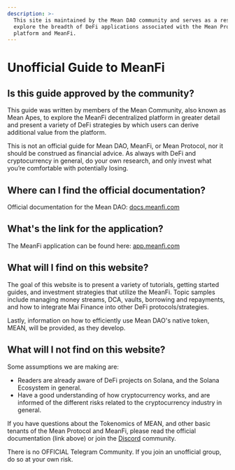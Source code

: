 ```yaml
---
description: >-
  This site is maintained by the Mean DAO community and serves as a resource to
  explore the breadth of DeFi applications associated with the Mean Protocol
  platform and MeanFi.
---
```


# Unofficial Guide to MeanFi

## Is this guide approved by the community?

This guide was written by members of the Mean Community, also known as Mean Apes, to explore the MeanFi decentralized platform in greater detail and present a variety of DeFi strategies by which users can derive additional value from the platform.

This is not an official guide for Mean DAO, MeanFi, or Mean Protocol, nor it should be construed as financial advice. As always with DeFi and cryptocurrency in general, do your own research, and only invest what you’re comfortable with potentially losing.

## Where can I find the official documentation?

Official documentation for the Mean DAO: [docs.meanfi.com](https://docs.meanfi.com)

## What's the link for the application?

The MeanFi application can be found here: [app.meanfi.com](https://app.meanfi.com)

## What will I find on this website?

The goal of this website is to present a variety of tutorials, getting started guides, and investment strategies that utilize the MeanFi. Topic samples include managing money streams, DCA, vaults, borrowing and repayments, and how to integrate Mai Finance into other DeFi protocols/strategies.

Lastly, information on how to efficiently use Mean DAO's native token, MEAN, will be provided, as they develop.

## What will I not find on this website?

Some assumptions we are making are:

* Readers are already aware of DeFi projects on Solana, and the Solana Ecosystem in general.
* Have a good understanding of how cryptocurrency works, and are informed of the different risks related to the cryptocurrency industry in general.

If you have questions about the Tokenomics of MEAN, and other basic tenants of the Mean Protocol and MeanFi, please read the official documentation (link above) or join the [Discord](https://discord.meanfi.com) community.

There is no OFFICIAL Telegram Community. If you join an unofficial group, do so at your own risk.
